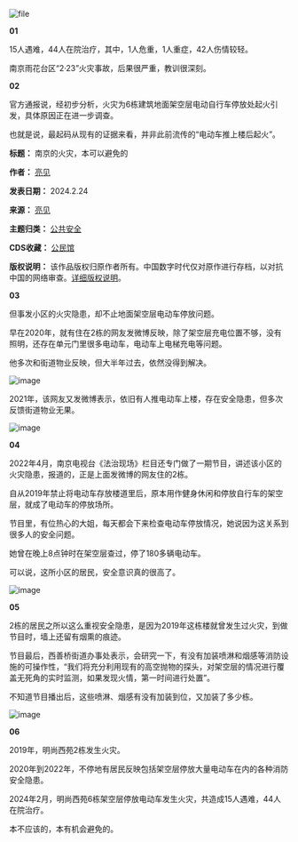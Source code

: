 ![file](https://chinadigitaltimes.net/chinese/files/2024/02/image-1708773326452.png)


**01** 


15人遇难，44人在院治疗，其中，1人危重，1人重症，42人伤情较轻。


南京雨花台区“2·23”火灾事故，后果很严重，教训很深刻。


**02** 


官方通报说，经初步分析，火灾为6栋建筑地面架空层电动自行车停放处起火引发，具体原因正在进一步调查。


也就是说，最起码从现有的证据来看，并非此前流传的“电动车推上楼后起火”。




**标题：** 南京的火灾，本可以避免的  

**作者：** [亮见](https://chinadigitaltimes.net/space/亮见)  

**发表日期：** 2024.2.24  

**来源：** [亮见](https://web.archive.org/web/https://mp.weixin.qq.com/s/L7E2P-MSrAxmha6VSZlM0Q)  

**主题归类：** [公共安全](https://chinadigitaltimes.net/space/公共安全)  

**CDS收藏：** [公民馆](https://chinadigitaltimes.net/space/%E5%85%AC%E6%B0%91%E9%A6%86)  

**版权说明：** 该作品版权归原作者所有。中国数字时代仅对原作进行存档，以对抗中国的网络审查。[详细版权说明](https://chinadigitaltimes.net/chinese/copyright)。


**03** 


但事发小区的火灾隐患，却不止地面架空层电动车停放问题。


早在2020年，就有住在2栋的网友发微博反映，除了架空层充电位置不够，没有照明，还存在单元门里很多电动车，电动车上电梯充电等问题。


他多次和街道物业反映，但大半年过去，依然没得到解决。


![image](https://chinadigitaltimes.net/chinese/files/2024/02/post-705339-65d9d0899786f.)


2021年，该网友又发微博表示，依旧有人推电动车上楼，存在安全隐患，但多次反馈街道物业无果。


![image](https://chinadigitaltimes.net/chinese/files/2024/02/post-705339-65d9d089b29e6.png)


**04** 


2022年4月，南京电视台《法治现场》栏目还专门做了一期节目，讲述该小区的火灾隐患，报道的，正是上面发微博的网友住的2栋。


自从2019年禁止将电动车存放楼道里后，原本用作健身休闲和停放自行车的架空层，就成了电动车的停放场所。


节目里，有位热心的大姐，每天都会下来检查电动车停放情况，她说因为这关系到很多人的安全问题。


她曾在晚上8点钟时在架空层查过，停了180多辆电动车。


可以说，这所小区的居民，安全意识真的很高了。


![image](https://chinadigitaltimes.net/chinese/files/2024/02/post-705339-65d9d089bbec4.)


**05** 


2栋的居民之所以这么重视安全隐患，是因为2019年这栋楼就曾发生过火灾，到做节目时，墙上还留有烟熏的痕迹。


节目最后，西善桥街道办事处表示，会研究一下，有没有加装喷淋和烟感等消防设施的可操作性，“我们将充分利用现有的高空抛物的探头，对架空层的情况进行覆盖无死角的实时监测，如果发现火情，第一时间进行处置”。


不知道节目播出后，这些喷淋、烟感有没有加装到位，又加装了多少栋。


![image](https://chinadigitaltimes.net/chinese/files/2024/02/post-705339-65d9d089c49af.)


**06** 


2019年，明尚西苑2栋发生火灾。


2020年到2022年，不停地有居民反映包括架空层停放大量电动车在内的各种消防安全隐患。


2024年2月，明尚西苑6栋架空层停放电动车发生火灾，共造成15人遇难，44人在院治疗。


本不应该的，本有机会避免的。

